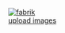 <a href="https://imgbb.com/"><img src="https://i.ibb.co/BPZPkyz/fabrik.png" alt="fabrik" border="0"></a><br /><a target='_blank' href='https://imgbb.com/'>upload images</a><br />
